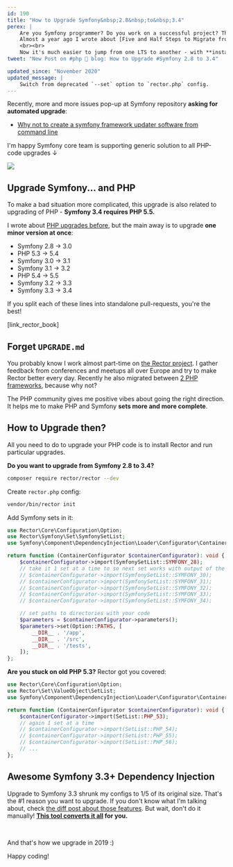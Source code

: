 ```yaml
---
id: 190
title: "How to Upgrade Symfony&nbsp;2.8&nbsp;to&nbsp;3.4"
perex: |
    Are you Symfony programmer? Do you work on a successful project? Then upgrading the Symfony project is a work you can't avoid.
    Almost a year ago I wrote about [Five and Half Steps to Migrate from Symfony 2.8 LTS to Symfony 3.4 LTS in Real PRs](https://blog.shopsys.com/5-5-steps-to-migrate-from-symfony-2-8-lts-to-symfony-3-4-lts-in-real-prs-50c98eb0e9f6).
    <br><br>
    Now it's much easier to jump from one LTS to another - with **instant upgrades**.
tweet: "New Post on #php 🐘 blog: How to Upgrade #Symfony 2.8 to 3.4"

updated_since: "November 2020"
updated_message: |
    Switch from deprecated `--set` option to `rector.php` config.
---
```


Recently, more and more issues pop-up at Symfony repository **asking for automated upgrade**:

- [Why not to create a symfony framework updater software from command line](https://github.com/symfony/symfony/issues/30054)

I'm happy Symfony core team is supporting generic solution to all PHP-code upgrades ↓

<img src="/assets/images/posts/2019/symfony-up/nick.png" class="img-thumbnail">

## Upgrade Symfony... and PHP

To make a bad situation more complicated, this upgrade is also related to upgrading of PHP - **Symfony 3.4 requires PHP 5.5.**

I wrote about [PHP upgrades before](/blog/2018/11/08/fatal-error-uncaught-error-operator-not-supported-for-strings-in/), but the main away is to upgrade **one minor version at once**:

- Symfony 2.8 → 3.0
- PHP 5.3 → 5.4
- Symfony 3.0 → 3.1
- Symfony 3.1 → 3.2
- PHP 5.4 → 5.5
- Symfony 3.2 → 3.3
- Symfony 3.3 → 3.4

If you split each of these lines into standalone pull-requests, you're the best!

[link_rector_book]

## Forget `UPGRADE.md`

You probably know I work almost part-time on [the Rector project](https://getrector.org). I gather feedback from conferences and meetups all over Europe and try to make Rector better every day. Recently he also migrated between [2 PHP frameworks](/blog/2019/02/21/how-we-migrated-from-nette-to-symfony-in-3-weeks-part-1), because why not?

The PHP community gives me positive vibes about going the right direction. It helps me to make PHP and Symfony **sets more and more complete**.

## How to Upgrade then?

All you need to do to upgrade your PHP code is to install Rector and run particular upgrades.

**Do you want to upgrade from Symfony 2.8 to 3.4?**

```bash
composer require rector/rector --dev
```

Create `rector.php` config:

```bash
vendor/bin/rector init
```

Add Symfony sets in it:

```php
use Rector\Core\Configuration\Option;
use Rector\Symfony\Set\SymfonySetList;
use Symfony\Component\DependencyInjection\Loader\Configurator\ContainerConfigurator;

return function (ContainerConfigurator $containerConfigurator): void {
    $containerConfigurator->import(SymfonySetList::SYMFONY_28);
    // take it 1 set at a time to so next set works with output of the previous set; I do 1 set per pull-request
    // $containerConfigurator->import(SymfonySetList::SYMFONY_30);
    // $containerConfigurator->import(SymfonySetList::SYMFONY_31);
    // $containerConfigurator->import(SymfonySetList::SYMFONY_32);
    // $containerConfigurator->import(SymfonySetList::SYMFONY_33);
    // $containerConfigurator->import(SymfonySetList::SYMFONY_34);

    // set paths to directories with your code
    $parameters = $containerConfigurator->parameters();
    $parameters->set(Option::PATHS, [
        __DIR__ . '/app',
        __DIR__ . '/src',
        __DIR__ . '/tests',
    ]);
};
```

**Are you stuck on old PHP 5.3?** Rector got you covered:

```php
use Rector\Core\Configuration\Option;
use Rector\Set\ValueObject\SetList;
use Symfony\Component\DependencyInjection\Loader\Configurator\ContainerConfigurator;

return function (ContainerConfigurator $containerConfigurator): void {
    $containerConfigurator->import(SetList::PHP_53);
    // again 1 set at a time
    // $containerConfigurator->import(SetList::PHP_54);
    // $containerConfigurator->import(SetList::PHP_55);
    // $containerConfigurator->import(SetList::PHP_56);
    // ...
};
```

## Awesome Symfony 3.3+ Dependency Injection

Upgrade to Symfony 3.3 shrunk my configs to 1/5 of its original size. That's the  #1 reason you want to upgrade. If you don't know what I'm talking about, check [the diff post about those features](/blog/2017/05/07/how-to-refactor-to-new-dependency-injection-features-in-symfony-3-3/). But wait, don't do it manually! **[This tool converts it all](/blog/2018/12/27/how-to-convert-all-your-symfony-service-configs-to-autodiscovery/) for you.**

<br>

And that's how we upgrade in 2019 :)

Happy coding!
